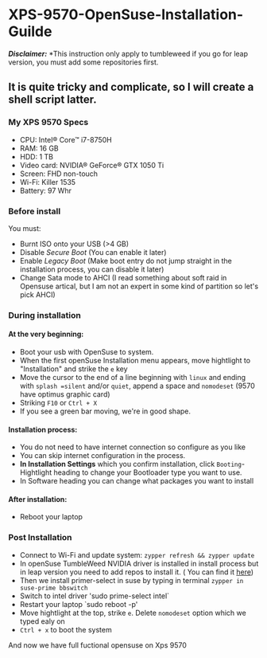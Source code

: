 # XPS-9570-OpenSuse-Installation-Guilde

***Disclaimer:*** *This instruction only apply to tumbleweed if you go for leap version, you must add some repositories first.

## It is quite tricky and complicate, so I will create a shell script latter.

### My XPS 9570 Specs
* CPU: Intel® Core™ i7-8750H
* RAM: 16 GB
* HDD: 1 TB
* Video card: NVIDIA® GeForce® GTX 1050 Ti
* Screen: FHD non-touch
* Wi-Fi: Killer 1535
* Battery: 97 Whr

### Before install
You must:
* Burnt ISO onto your USB (>4 GB)
* Disable *Secure Boot* (You can enable it later)
* Enable *Legacy Boot* (Make boot entry do not jump straight in the installation process, you can disable it later)
* Change Sata mode to AHCI (I read something about soft raid in Opensuse artical, but I am not an expert in some kind of partition so let's pick AHCI)

### During installation
#### At the very beginning:
* Boot your usb with OpenSuse to system.
* When the first openSuse Installation menu appears, move hightlight to "Installation" and strike the `e` key
* Move the cursor to the end of a line beginning with `linux` and ending with `splash =silent` and/or `quiet`, append a space and `nomodeset` (9570 have optimus graphic card)
* Striking `F10` or `Ctrl + X`
* If you see a green bar moving, we're in good shape.
#### Installation process:
* You do not need to have internet connection so configure as you like
* You can skip internet configuration in the process.
* **In Installation Settings** which you confirm installation, click `Booting`-Hightlight heading to change your Bootloader type you want to use.
* In Software heading you can change what packages you want to install
#### After installation:
* Reboot your laptop

### Post Installation
* Connect to Wi-Fi and update system: `zypper refresh && zypper update`
* In openSuse TumbleWeed NVIDIA driver is installed in install process but in leap version you need to add repos to install it. ( You can find it [here](https://en.opensuse.org/SDB:NVIDIA_drivers))
* Then we install primer-select in suse by typing in terminal `zypper in suse-prime bbswitch`
* Switch to intel driver 'sudo prime-select intel`
* Restart your laptop `sudo reboot -p'
* Move hightlight at the top, strike `e`. Delete `nomodeset` option which we typed ealy on
* `Ctrl + x` to boot the system

And now we have full fuctional opensuse on Xps 9570
